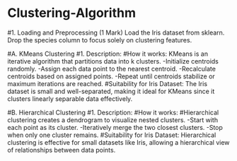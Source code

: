 # Clustering-Algorithm
#1. Loading and Preprocessing (1 Mark)
Load the Iris dataset from sklearn.
Drop the species column to focus solely on clustering features.


#A. KMeans Clustering
#1. Description:
#How it works:
KMeans is an iterative algorithm that partitions data into k clusters.
-Initialize centroids randomly.
-Assign each data point to the nearest centroid.
-Recalculate centroids based on assigned points.
-Repeat until centroids stabilize or maximum iterations are reached.
#Suitability for Iris Dataset:
The Iris dataset is small and well-separated, making it ideal for KMeans since it clusters linearly separable data effectively.


#B. Hierarchical Clustering
#1. Description:
#How it works:
#Hierarchical clustering creates a dendrogram to visualize nested clusters.
-Start with each point as its cluster.
-Iteratively merge the two closest clusters.
-Stop when only one cluster remains.
#Suitability for Iris Dataset:
Hierarchical clustering is effective for small datasets like Iris, allowing a hierarchical view of relationships between data points.
